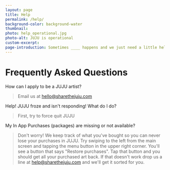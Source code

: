 ```yaml
---
layout: page
title: Help
permalink: /help/
background-color: background-water
thumbnail: 
photo: help_operational.jpg
photo-alt: JUJU is operational
custom-excerpt: 
page-introduction: Sometimes ____ happens and we just need a little help.
---
```


Frequently Asked Questions
==========================

How can I apply to be a JUJU artist?

> Email us at hello@sharethejuju.com


Help! JUJU froze and isn't responding! What do I do?

> First, try to force quit JUJU


My In App Purchases (packages) are missing or not available?

> Don't worry! We keep track of what you've bought so you can never lose
> your purchases in JUJU. Try swiping to the left from the main screen
> and tapping the menu button in the upper right corner. You'll see a 
> button that says "Restore purchases". Tap that button and you should get
> all your purchased art back. If that doesn't work drop us a line at
> help@sharethejuju.com and we'll get it sorted for you.
